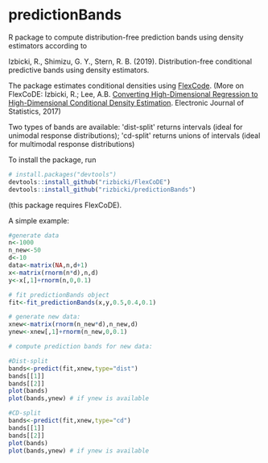 # predictionBands
R package to compute distribution-free prediction bands using density estimators according to

Izbicki, R., Shimizu, G. Y., Stern, R. B. (2019). Distribution-free conditional predictive bands using density estimators.

The package estimates conditional densities using [FlexCode](https://github.com/rizbicki/FlexCoDE/). (More on FlexCoDE: Izbicki, R.; Lee, A.B. [Converting High-Dimensional Regression to High-Dimensional Conditional Density Estimation](https://projecteuclid.org/euclid.ejs/1499133755). Electronic Journal of Statistics, 2017)

Two types of bands are available: 'dist-split' returns intervals (ideal for unimodal response distributions); 'cd-split' returns unions of intervals (ideal for multimodal response distributions)

To install the package, run

```R
# install.packages("devtools")
devtools::install_github("rizbicki/FlexCoDE")
devtools::install_github("rizbicki/predictionBands")
```
(this package requires FlexCoDE).

A simple example:

```R
#generate data
n<-1000
n_new<-50
d<-10
data<-matrix(NA,n,d+1)
x<-matrix(rnorm(n*d),n,d)
y<-x[,1]+rnorm(n,0,0.1)

# fit predictionBands object
fit<-fit_predictionBands(x,y,0.5,0.4,0.1)

# generate new data:
xnew<-matrix(rnorm(n_new*d),n_new,d)
ynew<-xnew[,1]+rnorm(n_new,0,0.1)

# compute prediction bands for new data:

#Dist-split
bands<-predict(fit,xnew,type="dist")
bands[[1]]
bands[[2]]
plot(bands)
plot(bands,ynew) # if ynew is available

#CD-split
bands<-predict(fit,xnew,type="cd")
bands[[1]]
bands[[2]]
plot(bands)
plot(bands,ynew) # if ynew is available
```

